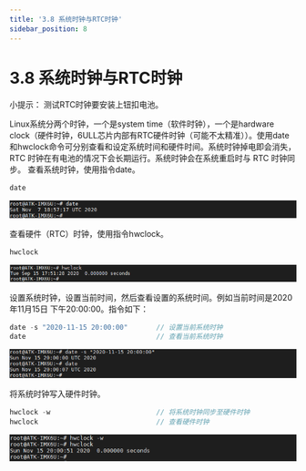 ```yaml
---
title: '3.8 系统时钟与RTC时钟'
sidebar_position: 8
---
```


# 3.8 系统时钟与RTC时钟

小提示：
	测试RTC时钟要安装上钮扣电池。

Linux系统分两个时钟，一个是system time（软件时钟），一个是hardware clock（硬件时钟，6ULL芯片内部有RTC硬件时钟（可能不太精准））。使用date和hwclock命令可分别查看和设定系统时间和硬件时间。系统时钟掉电即会消失，RTC 时钟在有电池的情况下会长期运行。系统时钟会在系统重启时与 RTC 时钟同步。
查看系统时钟，使用指令date。

```c#
date
```

![3.8.1](./img/3.8.1.png)

查看硬件（RTC）时钟，使用指令hwclock。
```c#
hwclock
```

![3.8.2](./img/3.8.2.png)

设置系统时钟，设置当前时间，然后查看设置的系统时间。例如当前时间是2020年11月15日 下午20:00:00。指令如下：
```c#
date -s "2020-11-15 20:00:00"       // 设置当前系统时钟
date                                // 查看当前系统时钟
```

![3.8.3](./img/3.8.3.png)

将系统时钟写入硬件时钟。
```c#
hwclock -w                          // 将系统时钟同步至硬件时钟	
hwclock                             // 查看硬件时钟
```

![3.8.4](./img/3.8.4.png)





